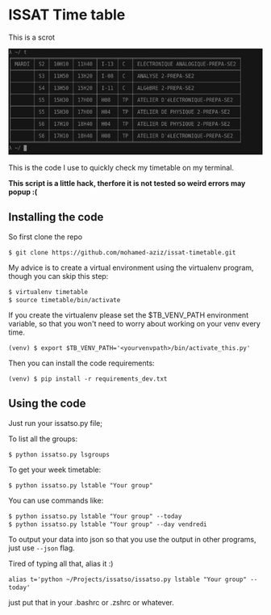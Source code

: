 # ISSAT Time table

This is a scrot

![Alt Text](scrot.png)


This is the code I use to quickly check my timetable on my terminal.

**This script is a little hack, therfore it is not tested so weird errors may popup :(**

## Installing the code

So first clone the repo

	$ git clone https://github.com/mohamed-aziz/issat-timetable.git

My advice is to create a virtual environment using the virtualenv program, though you can skip this step:

	$ virtualenv timetable
	$ source timetable/bin/activate

If you create the virtualenv please set the $TB_VENV_PATH environment variable, so that you won't need to worry about working on your venv every time.

	(venv) $ export $TB_VENV_PATH='<yourvenvpath>/bin/activate_this.py'

Then you can install the code requirements:

	(venv) $ pip install -r requirements_dev.txt

## Using the code

Just run your issatso.py file;

To list all the groups:

	$ python issatso.py lsgroups

To get your week timetable:

	$ python issatso.py lstable "Your group"

You can use commands like:

	$ python issatso.py lstable "Your group" --today
	$ python issatso.py lstable "Your group" --day vendredi

To output your data into json so that you use the output in other programs, just use <code>--json</code> flag.

Tired of typing all that, alias it :)

	alias t='python ~/Projects/issatso/issatso.py lstable "Your group" --today'

just put that in your .bashrc or .zshrc or whatever.

